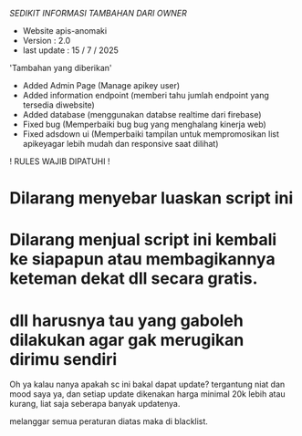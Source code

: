 *SEDIKIT INFORMASI TAMBAHAN DARI OWNER*

- Website apis-anomaki
- Version : 2.0
- last update : 15 / 7 / 2025

'Tambahan yang diberikan'
- Added Admin Page (Manage apikey user)
- Added information endpoint (memberi tahu jumlah endpoint yang tersedia diwebsite)
- Added database (menggunakan databse realtime dari firebase)
- Fixed bug (Memperbaiki bug bug yang menghalang kinerja web)
- Fixed adsdown ui (Memperbaiki tampilan untuk mempromosikan list apikeyagar lebih mudah dan responsive saat dilihat)

! RULES WAJIB DIPATUHI !

# Dilarang menyebar luaskan script ini
# Dilarang menjual script ini kembali ke siapapun atau membagikannya keteman dekat dll secara gratis.
# dll harusnya tau yang gaboleh dilakukan agar gak merugikan dirimu sendiri

Oh ya kalau nanya apakah sc ini bakal dapat update? tergantung niat dan mood saya ya, dan setiap update dikenakan harga minimal 20k lebih atau kurang, liat saja seberapa banyak updatenya.

melanggar semua peraturan diatas maka di blacklist.
